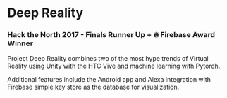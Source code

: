 # Deep Reality
### Hack the North 2017 - Finals Runner Up + 🔥 Firebase Award Winner

Project Deep Reality combines two of the most hype trends of Virtual Reality using Unity with the HTC Vive and machine learning with Pytorch.

Additional features include the Android app and Alexa integration with Firebase simple key store as the database for visualization.
